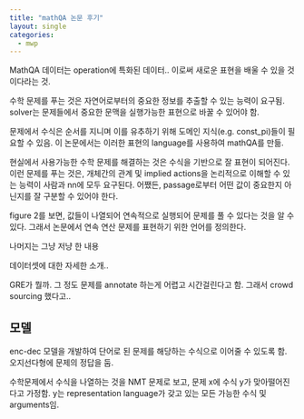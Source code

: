 ```yaml
---
title: "mathQA 논문 후기"
layout: single
categories:
  - mwp
---
```


MathQA 데이터는 operation에 특화된 데이터.. 이로써 새로운 표현을 배울 수 있을 것이다라는 것.

수학 문제를 푸는 것은 자연어로부터의 중요한 정보를 추출할 수 있는 능력이 요구됨.  solver는 문제들에서 중요한 문맥을 실행가능한 표현으로 바꿀 수 있어야 함.

문제에서 수식은 순서를 지니며 이를 유추하기 위해 도메인 지식(e.g. const_pi)들이 필요할 수 있음. 이 논문에서는 이러한 표현의 language를 사용하여 mathQA를 만듦. 

현실에서 사용가능한 수학 문제를 해결하는 것은 수식을 기반으로 잘 표현이 되어진다. 이런 문제를 푸는 것은, 개체간의 관계 및 implied actions을 논리적으로 이해할 수 있는 능력이 사람과 nn에 모두 요구된다. 
어쨌든, passage로부터 어떤 값이 중요한지 아닌지를 잘 구분할 수 있어야 한다. 

figure 2를 보면, 값들이 나열되어 연속적으로 실행되어 문제를 풀 수 있다는 것을 알 수 있다. 그래서 논문에서 연속 연산 문제를 표현하기 위한 언어를 정의한다.

나머지는 그냥 저냥 한 내용

데이터셋에 대한 자세한 소개..

GRE가 뭘까. 그 정도 문제를 annotate 하는게 어렵고 시간걸린다고 함. 그래서 crowd sourcing 했다고..

## 모델
enc-dec 모델을 개발하여 단어로 된 문제를 해당하는 수식으로 이어줄 수 있도록 함. 오지선다형에 문제의 정답을 둠.

수학문제에서 수식을 나열하는 것을 NMT 문제로 보고, 문제 x에 수식 y가 맞아떨어진다고 가정함. y는 representation language가 갖고 있는 모든 가능한 수식 및 arguments임.